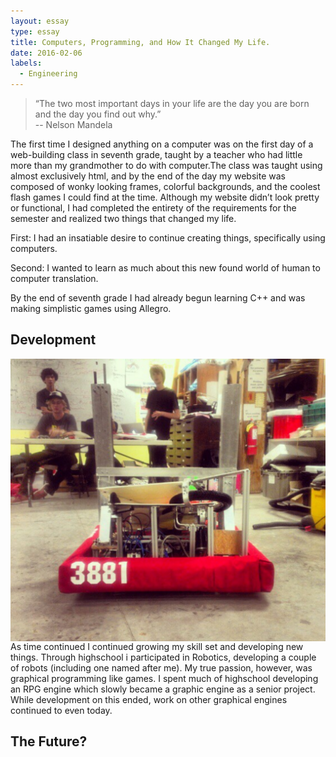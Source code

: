 ```yaml
---
layout: essay
type: essay
title: Computers, Programming, and How It Changed My Life.
date: 2016-02-06
labels:
  - Engineering
---
```


<blockquote>
“The two most important days in your life are the day you are born and the day you find out why.” <footer> -- Nelson Mandela </footer></blockquote>


The first time I designed anything on a computer was on the first day of a web-building class in seventh grade, taught by a teacher who had little more than my grandmother to do with computer.The class was taught using almost exclusively html, and by the end of the day my website was composed of wonky looking frames, colorful backgrounds, and the coolest flash games I could find at the time. Although my website didn’t look pretty or functional, I had completed the entirety of the requirements for the semester and realized two things that changed my life. 


First: I had an insatiable desire to continue creating things, specifically using computers.

Second: I wanted to learn as much about this new found world of human to computer translation. 

By the end of seventh grade I had already begun learning C++ and was making simplistic games using Allegro.

## Development

<img class="ui medium image" style="float:right;" src="../images/jorybot.png">
As time continued I continued growing my skill set and developing new things. Through highschool i participated in Robotics, developing a couple of robots (including one named after me). My true passion, however, was graphical programming like games. I spent much of highschool developing an RPG engine which slowly became a graphic engine as a senior project. While development on this ended, work on other graphical engines continued to even today. 

## The Future?


